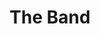 ---
title: "The Band"
summary: "Canadian-American roots rock group. Gradually came together from 1960 to 1964 as ' backing band The Hawks . Upon leaving Hawkins in 1964, they were briefly known as . In 1965, they released a single under the name . In late summer 1965, was looking for a backup band for his first U.S. \"electric\" tour, and Levon And The Hawks were recommended by blues singer . Sessions with Dylan ended in October 1967. Stories vary as to the manner in which they ultimately adopted the name \"The Band\", but by 1968, with the release of their first album , they were performing officially as The Band. Inducted into the Rock & Roll Hall Of Fame in 1994 . Original line-up: Rick Danko: bass guitar, double bass, fiddle, trombone, vocals Levon Helm: drums, mandolin, guitar, vocals Garth Hudson: keyboard instruments, saxophones, trumpet Richard Manuel: piano, drums, baritone saxophone, vocals Robbie Robertson: guitar, vocals"
image: "the-band.jpg"
apple_music_artist_url: "https://music.apple.com/gb/artist/the-band/556583"
wikipedia_url: "none"
---